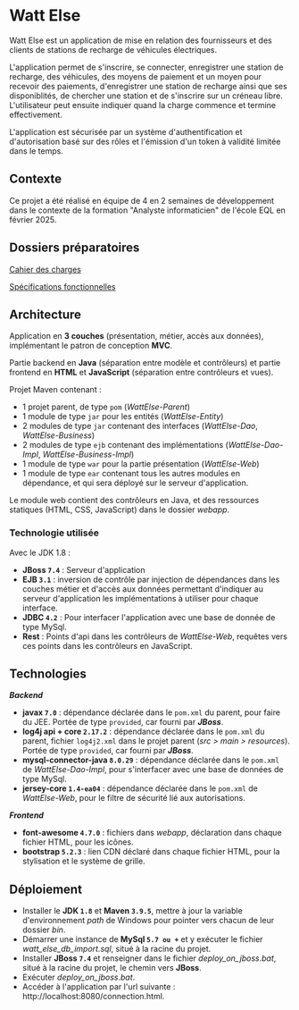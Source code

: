 # Watt Else

Watt Else est un application de mise en relation des fournisseurs
et des clients de stations de recharge de véhicules électriques.

L'application permet de s'inscrire, se connecter, enregistrer une station de recharge, des véhicules,
des moyens de paiement et un moyen pour recevoir des paiements, d'enregistrer une station de recharge
ainsi que ses disponiblités, de chercher une station et de s'inscrire sur un créneau libre.
L'utilisateur peut ensuite indiquer quand la charge commence et termine effectivement.

L'application est sécurisée par un système d'authentification
et d'autorisation basé sur des rôles et l'émission d'un token
à validité limitée dans le temps.

## Contexte

Ce projet a été réalisé en équipe de 4 en 2 semaines de développement dans le contexte
de la formation "Analyste informaticien" de l'école EQL en février 2025.

## Dossiers préparatoires

[Cahier des charges](https://docs.google.com/document/d/e/2PACX-1vQSGKRv2ewyTXnGy4xGwPu9AUYJwffWMrehzml4qiLXUbtZirimoYd_n3YNn14xmQ/pub)
  

[Spécifications fonctionnelles](https://docs.google.com/document/d/e/2PACX-1vRK_LfsYbzTFeaLl796EjwhH8-Ab964t2uQ7RRON3qbRpj4f9kfrAM8KjcN0nb5Og/pub)


## Architecture

Application en **3 couches** (présentation, métier, accès aux données),
implémentant le patron de conception **MVC**.

Partie backend en **Java** (séparation entre modèle et contrôleurs) et partie
frontend en **HTML** et **JavaScript** (séparation entre contrôleurs et vues).

Projet Maven contenant :

- 1 projet parent, de type `pom` (*WattElse-Parent*)
- 1 module de type `jar` pour les entités (*WattElse-Entity*)
- 2 modules de type `jar` contenant des interfaces
  (*WattElse-Dao*, *WattElse-Business*)
- 2 modules de type `ejb` contenant des implémentations
  (*WattElse-Dao-Impl*, *WattElse-Business-Impl*)
- 1 module de type `war` pour la partie présentation (*WattElse-Web*)
- 1 module de type `ear` contenant tous les autres modules en dépendance,
  et qui sera déployé sur le serveur d'application.

Le module web contient des contrôleurs en Java, et des ressources statiques
(HTML, CSS, JavaScript) dans le dossier *webapp*.

### Technologie utilisée

Avec le JDK 1.8 :
- **JBoss `7.4`** : Serveur d'application
- **EJB `3.1`** : inversion de contrôle par injection de dépendances dans
  les couches métier et d'accès aux données permettant d'indiquer
  au serveur d'application les implémentations à utiliser pour chaque
  interface.
- **JDBC `4.2`** : Pour interfacer l'application avec une base de donnée
  de type MySql.
- **Rest** : Points d'api dans les contrôleurs de *WattElse-Web*,
  requêtes vers ces points dans les contrôleurs en JavaScript.


## Technologies

***Backend***
- **javax `7.0`** : dépendance déclarée dans le `pom.xml` du parent,
  pour faire du JEE. Portée de type `provided`,
  car fourni par ***JBoss***.
- **log4j api + core `2.17.2`** : dépendance déclarée dans le `pom.xml` du parent,
  fichier `log4j2.xml` dans le projet parent (*src > main > resources*).
  Portée de type `provided`, car fourni par ***JBoss***.
- **mysql-connector-java `8.0.29`** : dépendance déclarée dans le `pom.xml` de
  *WattElse-Dao-Impl*, pour s'interfacer avec une base de données de type MySql.
- **jersey-core `1.4-ea04`** : dépendance déclarée dans le `pom.xml` de
  *WattElse-Web*, pour le filtre de sécurité lié aux autorisations.

***Frontend***
- **font-awesome `4.7.0`** : fichiers dans *webapp*, déclaration dans chaque
  fichier HTML, pour les icônes.
- **bootstrap `5.2.3`** : lien CDN déclaré dans chaque fichier HTML,
  pour la stylisation et le système de grille.

## Déploiement

- Installer le **JDK `1.8`** et **Maven `3.9.5`**, mettre à jour la variable
  d'environnement *path* de Windows pour pointer vers chacun de leur dossier *bin*.
- Démarrer une instance de **MySql `5.7 ou +`** et y exécuter le fichier *watt_else_db_import.sql*,
  situé à la racine du projet.
- Installer **JBoss `7.4`** et renseigner dans le fichier *deploy_on_jboss.bat*,
  situé à la racine du projet, le chemin vers **JBoss**.
- Exécuter *deploy_on_jboss.bat*.
- Accéder à l'application par l'url suivante : http://localhost:8080/connection.html.
